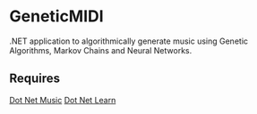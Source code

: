 # GeneticMIDI
.NET application to algorithmically generate music using Genetic Algorithms, Markov Chains and Neural Networks.

## Requires
[Dot Net Music](https://github.com/stefan-j/DotNetMusic)
[Dot Net Learn](https://github.com/stefan-j/DotNetLearn)


